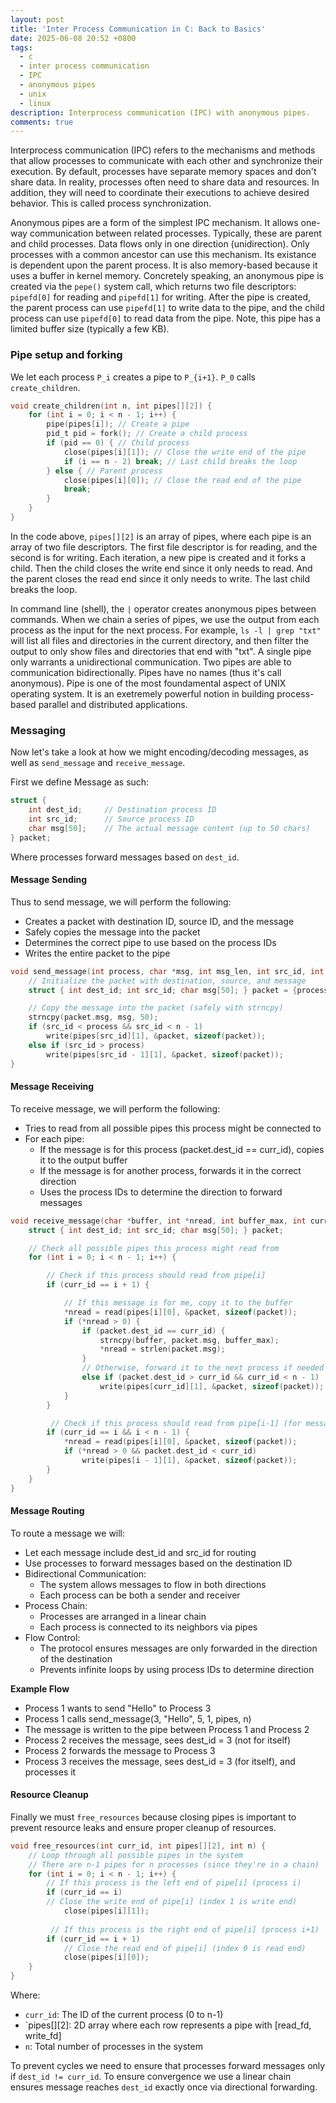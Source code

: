 ```yaml
---
layout: post
title: 'Inter Process Communication in C: Back to Basics'
date: 2025-06-08 20:52 +0800
tags:
  - c
  - inter process communication
  - IPC
  - anonymous pipes
  - unix
  - linux
description: Interprocess communication (IPC) with anonymous pipes.
comments: true
---
```

Interprocess communication (IPC) refers to the mechanisms and methods that allow processes to communicate with each other and synchronize their execution.  By default, processes have separate memory spaces and don't share data.  In reality, processes often need to share data and resources.  In addition, they will need to coordinate their executions to achieve desired behavior.  This is called process synchronization.

Anonymous pipes are a form of the simplest IPC mechanism.  It allows one-way communication between related processes.  Typically, these are parent and child processes.  Data flows only in one direction (unidirection).  Only processes with a common ancestor can use this mechanism.  Its existance is dependent upon the parent process.  It is also memory-based because it uses a buffer in kernel memory.  Concretely speaking, an anonymous pipe is created via the `pepe()` system call, which returns two file descriptors: `pipefd[0]` for reading and `pipefd[1]` for writing.  After the pipe is created, the parent process can use `pipefd[1]` to write data to the pipe, and the child process can use `pipefd[0]` to read data from the pipe.  Note, this pipe has a limited buffer size (typically a few KB).

### Pipe setup and forking
We let each process `P_i` creates a pipe to `P_{i+1}`. `P_0` calls `create_children`.

```c
void create_children(int n, int pipes[][2]) {
    for (int i = 0; i < n - 1; i++) {
        pipe(pipes[i]); // Create a pipe
        pid_t pid = fork(); // Create a child process
        if (pid == 0) { // Child process
            close(pipes[i][1]); // Close the write end of the pipe
            if (i == n - 2) break; // Last child breaks the loop
        } else { // Parent process
            close(pipes[i][0]); // Close the read end of the pipe
            break;
        }
    }
}
```

In the code above, `pipes[][2]` is an array of pipes, where each pipe is an array of two file descriptors.  The first file descriptor is for reading, and the second is for writing.  Each iteration, a new pipe is created and it forks a child.  Then the child closes the write end since it only needs to read.  And the parent closes the read end since it only needs to write.  The last child breaks the loop.

In command line (shell), the `|` operator creates anonymous pipes between commands.  When we chain a series of pipes, we use the output from each process as the input for the next process.  For example, `ls -l | grep "txt"` will list all files and directories in the current directory, and then filter the output to only show files and directories that end with "txt".  A single pipe only warrants a unidirectional communication.  Two pipes are able to communication bidirectionally.  Pipes have no names (thus it's call anonymous).  Pipe is one of the most foundamental aspect of UNIX operating system.  It is an exetremely powerful notion in building process-based  parallel and distributed applications.

### Messaging

Now let's take a look at how we might encoding/decoding messages, as well as `send_message` and `receive_message`.

First we define Message as such:
```c
struct {
    int dest_id;     // Destination process ID
    int src_id;      // Source process ID
    char msg[50];    // The actual message content (up to 50 chars)
} packet;
```
Where processes forward messages based on `dest_id`.

#### Message Sending
Thus to send message, we will perform the following:
- Creates a packet with destination ID, source ID, and the message
- Safely copies the message into the packet
- Determines the correct pipe to use based on the process IDs
- Writes the entire packet to the pipe

```c
void send_message(int process, char *msg, int msg_len, int src_id, int pipes[][2], int n) {
    // Initialize the packet with destination, source, and message
    struct { int dest_id; int src_id; char msg[50]; } packet = {process, src_id, {0}};

    // Copy the message into the packet (safely with strncpy)
    strncpy(packet.msg, msg, 50);
    if (src_id < process && src_id < n - 1)
        write(pipes[src_id][1], &packet, sizeof(packet));
    else if (src_id > process)
        write(pipes[src_id - 1][1], &packet, sizeof(packet));
}
```

#### Message Receiving
To receive message, we will perform the following:
- Tries to read from all possible pipes this process might be connected to
- For each pipe:
    - If the message is for this process (packet.dest_id == curr_id), copies it to the output buffer
    - If the message is for another process, forwards it in the correct direction
    - Uses the process IDs to determine the direction to forward messages

```c
void receive_message(char *buffer, int *nread, int buffer_max, int curr_id, int pipes[][2], int n) {
    struct { int dest_id; int src_id; char msg[50]; } packet;

    // Check all possible pipes this process might read from
    for (int i = 0; i < n - 1; i++) {

        // Check if this process should read from pipe[i]
        if (curr_id == i + 1) {

            // If this message is for me, copy it to the buffer
            *nread = read(pipes[i][0], &packet, sizeof(packet));
            if (*nread > 0) {
                if (packet.dest_id == curr_id) {
                    strncpy(buffer, packet.msg, buffer_max);
                    *nread = strlen(packet.msg);
                } 
                // Otherwise, forward it to the next process if needed
                else if (packet.dest_id > curr_id && curr_id < n - 1)
                    write(pipes[curr_id][1], &packet, sizeof(packet));
            }
        }

         // Check if this process should read from pipe[i-1] (for messages going left)
        if (curr_id == i && i < n - 1) {
            *nread = read(pipes[i][0], &packet, sizeof(packet));
            if (*nread > 0 && packet.dest_id < curr_id)
                write(pipes[i - 1][1], &packet, sizeof(packet));
        }
    }
}
```

#### Message Routing
To route a message we will:
- Let each message include dest_id and src_id for routing
- Use processes to forward messages based on the destination ID
- Bidirectional Communication:
    - The system allows messages to flow in both directions
    - Each process can be both a sender and receiver
- Process Chain:
    - Processes are arranged in a linear chain
    - Each process is connected to its neighbors via pipes
- Flow Control:
    - The protocol ensures messages are only forwarded in the direction of the destination
    - Prevents infinite loops by using process IDs to determine direction

**Example Flow**
- Process 1 wants to send "Hello" to Process 3
- Process 1 calls send_message(3, "Hello", 5, 1, pipes, n)
- The message is written to the pipe between Process 1 and Process 2
- Process 2 receives the message, sees dest_id = 3 (not for itself)
- Process 2 forwards the message to Process 3
- Process 3 receives the message, sees dest_id = 3 (for itself), and processes it

#### Resource Cleanup
Finally we must `free_resources` because closing pipes is important to prevent resource leaks and ensure proper cleanup of resources.

```c
void free_resources(int curr_id, int pipes[][2], int n) {
    // Loop through all possible pipes in the system
    // There are n-1 pipes for n processes (since they're in a chain)
    for (int i = 0; i < n - 1; i++) {
        // If this process is the left end of pipe[i] (process i)
        if (curr_id == i) 
        // Close the write end of pipe[i] (index 1 is write end)
            close(pipes[i][1]);
        
         // If this process is the right end of pipe[i] (process i+1)
        if (curr_id == i + 1) 
            // Close the read end of pipe[i] (index 0 is read end)
            close(pipes[i][0]);
    }
}
```

Where:
- `curr_id`: The ID of the current process (0 to n-1)
- `pipes[][2]: 2D array where each row represents a pipe with [read_fd, write_fd]
- `n`: Total number of processes in the system


To prevent cycles we need to ensure that processes forward messages only if `dest_id != curr_id`.  To ensure convergence we use a linear chain ensures message reaches `dest_id` exactly once via directional forwarding.